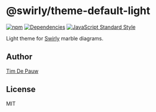 # @swirly/theme-default-light

[![npm](https://img.shields.io/npm/v/@swirly/theme-default-light.svg)](https://www.npmjs.com/package/@swirly/theme-default-light) [![Dependencies](https://david-dm.org/timdp/swirly/status.svg?path=packages/swirly-theme-default-light)](https://david-dm.org/timdp/swirly?path=packages/swirly-theme-default-light) [![JavaScript Standard Style](https://img.shields.io/badge/code%20style-standard-brightgreen.svg)](https://standardjs.com/)

Light theme for [Swirly](https://github.com/timdp/swirly) marble diagrams.

## Author

[Tim De Pauw](https://tmdpw.eu/)

## License

MIT
